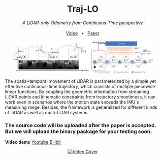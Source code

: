 <div align="center">
    <h1>Traj-LO</h1>
    <i>A LiDAR-only Odometry from Continuous-Time perspective</i>
    <br>
    <br>
    <a href=https://youtu.be/hbtKzElYKkQ?si=ZlqvtUVhhJbAju0S>Video</a>
    <span>&nbsp;&nbsp;•&nbsp;&nbsp;</span>
    <a href="https://github.com/kevin2431/Traj-LO/blob/main/doc/paper/Traj-LO.pdf">Paper</a>
    <br>
    <br>
    <img src="doc/image/trajectory.png" width="50%" height="auto" alt="Trajectory Image">
    <img src="doc/image/pipeline.png" width="40%" height="auto" alt="Pipeline Image">
<br>
</div>

The spatial-temporal movement of LiDAR is parameterized by a simple yet effective continuous-time trajectory, which consists of multiple piecewise linear functions. 
By coupling the geometric information from streaming LiDAR points and kinematic constraints from trajectory smoothness, it can work even in scenarios where the motion state exceeds the IMU's measuring range.
Besides, the framework is generalized for different kinds of LiDAR as well as multi-LiDAR systems.

### The source code will be uploaded after the paper is accepted. But we will upload the binary package for your testing soon.


**Video demo** [Youtube](https://www.youtube.com/watch?v=hbtKzElYKkQ) [Bilibili](https://www.bilibili.com/video/BV1Ky4y1F7uT)
<div align="center">
    <a href="https://www.youtube.com/watch?v=hbtKzElYKkQ">
        <img src="http://img.youtube.com/vi/hbtKzElYKkQ/0.jpg" width="640" height="480" alt="Video Cover">
    </a>
</div>





